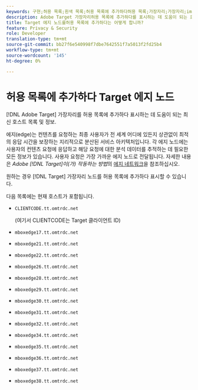 ```yaml
---
keywords: 구현;허용 목록;흰색 목록;허용 목록에 추가하다허용 목록;가장자리;가장자리;implementation;implementation;whitelist;white list;;edge;edges
description: Adobe Target 가장자리허용 목록에 추가하다를 표시하는 데 도움이 되는 호스트 목록을 봅니다(최종 사용자가 최적의 응답 시간을 보장하는 지리적으로 분산된 서비스 노드).
title: Target 에지 노드를허용 목록에 추가하다는 어떻게 합니까?
feature: Privacy & Security
role: Developer
translation-type: tm+mt
source-git-commit: bb27f6e540998f7dbe7642551f7a5013f2fd25b4
workflow-type: tm+mt
source-wordcount: '145'
ht-degree: 0%

---
```



# 허용 목록에 추가하다 Target 에지 노드

[!DNL Adobe Target] 가장자리를 허용 목록에 추가하다 표시하는 데 도움이 되는 최신 호스트 목록 및 정보.

에지(edge)는 컨텐츠를 요청하는 최종 사용자가 전 세계 어디에 있든지 상관없이 최적의 응답 시간을 보장하는 지리적으로 분산된 서비스 아키텍처입니다. 각 에지 노드에는 사용자의 컨텐츠 요청에 응답하고 해당 요청에 대한 분석 데이터를 추적하는 데 필요한 모든 정보가 있습니다. 사용자 요청은 가장 가까운 에지 노드로 전달됩니다. 자세한 내용은 *Adobe [!DNL Target]이(가) 작동하는 방법*&#x200B;의 [에지 네트워크](/help/c-intro/how-target-works.md#concept_0AE2ED8E9DE64288A8B30FCBF1040934)을 참조하십시오.

원하는 경우 [!DNL Target] 가장자리 노드를 허용 목록에 추가하다 표시할 수 있습니다.

다음 목록에는 현재 호스트가 포함됩니다.

* `CLIENTCODE.tt.omtrdc.net`

   (여기서 CLIENTCODE는 Target 클라이언트 ID)

* `mboxedge17.tt.omtrdc.net`
* `mboxedge21.tt.omtrdc.net`
* `mboxedge22.tt.omtrdc.net`
* `mboxedge26.tt.omtrdc.net`
* `mboxedge28.tt.omtrdc.net`
* `mboxedge29.tt.omtrdc.net`
* `mboxedge30.tt.omtrdc.net`
* `mboxedge31.tt.omtrdc.net`
* `mboxedge32.tt.omtrdc.net`
* `mboxedge34.tt.omtrdc.net`
* `mboxedge35.tt.omtrdc.net`
* `mboxedge36.tt.omtrdc.net`
* `mboxedge37.tt.omtrdc.net`
* `mboxedge38.tt.omtrdc.net`